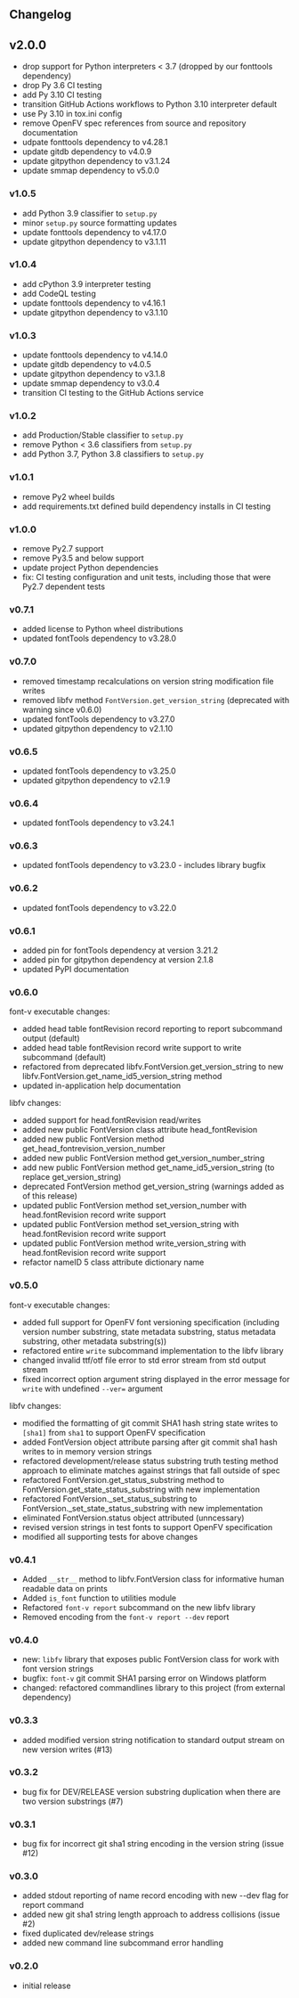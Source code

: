 ## Changelog

## v2.0.0

- drop support for Python interpreters < 3.7 (dropped by our fonttools dependency)
- drop Py 3.6 CI testing
- add Py 3.10 CI testing
- transition GitHub Actions workflows to Python 3.10 interpreter default
- use Py 3.10 in tox.ini config
- remove OpenFV spec references from source and repository documentation
- udpate fonttools dependency to v4.28.1
- update gitdb dependency to v4.0.9
- update gitpython dependency to v3.1.24
- update smmap dependency to v5.0.0

### v1.0.5

- add Python 3.9 classifier to `setup.py`
- minor `setup.py` source formatting updates
- update fonttools dependency to v4.17.0
- update gitpython dependency to v3.1.11

### v1.0.4

- add cPython 3.9 interpreter testing
- add CodeQL testing
- update fonttools dependency to v4.16.1
- update gitpython dependency to v3.1.10

### v1.0.3

- update fonttools dependency to v4.14.0
- update gitdb dependency to v4.0.5
- update gitpython dependency to v3.1.8
- update smmap dependency to v3.0.4
- transition CI testing to the GitHub Actions service

### v1.0.2

- add Production/Stable classifier to `setup.py`
- remove Python < 3.6 classifiers from `setup.py`
- add Python 3.7, Python 3.8 classifiers to `setup.py`

### v1.0.1

- remove Py2 wheel builds
- add requirements.txt defined build dependency installs in CI testing

### v1.0.0

- remove Py2.7 support
- remove Py3.5 and below support
- update project Python dependencies
- fix: CI testing configuration and unit tests, including those that were Py2.7 dependent tests

### v0.7.1

- added license to Python wheel distributions
- updated fontTools dependency to v3.28.0

### v0.7.0

- removed timestamp recalculations on version string modification file writes
- removed libfv method `FontVersion.get_version_string` (deprecated with warning since v0.6.0)
- updated fontTools dependency to v3.27.0
- updated gitpython dependency to v2.1.10

### v0.6.5

- updated fontTools dependency to v3.25.0
- updated gitpython dependency to v2.1.9

### v0.6.4

- updated fontTools dependency to v3.24.1

### v0.6.3

- updated fontTools dependency to v3.23.0 - includes library bugfix

### v0.6.2

- updated fontTools dependency to v3.22.0

### v0.6.1

- added pin for fontTools dependency at version 3.21.2
- added pin for gitpython dependency at version 2.1.8
- updated PyPI documentation

### v0.6.0

font-v executable changes:

- added head table fontRevision record reporting to report subcommand output (default)
- added head table fontRevision record write support to write subcommand (default)
- refactored from deprecated libfv.FontVersion.get_version_string to new libfv.FontVersion.get_name_id5_version_string method
- updated in-application help documentation

libfv changes:

- added support for head.fontRevision read/writes
- added new public FontVersion class attribute head_fontRevision
- added new public FontVersion method get_head_fontrevision_version_number
- added new public FontVersion method get_version_number_string
- add new public FontVersion method get_name_id5_version_string (to replace get_version_string)
- deprecated FontVersion method get_version_string (warnings added as of this release)
- updated public FontVersion method set_version_number with head.fontRevision record write support
- updated public FontVersion method set_version_string with head.fontRevision record write support
- updated public FontVersion method write_version_string with head.fontRevision record write support
- refactor nameID 5 class attribute dictionary name

### v0.5.0

font-v executable changes:

- added full support for OpenFV font versioning specification (including version number substring, state metadata substring, status metadata substring, other metadata substring(s))
- refactored entire `write` subcommand implementation to the libfv library
- changed invalid ttf/otf file error to std error stream from std output stream
- fixed incorrect option argument string displayed in the error message for `write` with undefined `--ver=` argument

libfv changes:

- modified the formatting of git commit SHA1 hash string state writes to `[sha1]` from `sha1` to support OpenFV specification
- added FontVersion object attribute parsing after git commit sha1 hash writes to in memory version strings
- refactored development/release status substring truth testing method approach to eliminate matches against strings that fall outside of spec
- refactored FontVersion.get_status_substring method to FontVersion.get_state_status_substring with new implementation
- refactored FontVersion.\_set_status_substring to FontVersion.\_set_state_status_substring with new implementation
- eliminated FontVersion.status object attributed (unncessary)
- revised version strings in test fonts to support OpenFV specification
- modified all supporting tests for above changes

### v0.4.1

- Added `__str__` method to libfv.FontVersion class for informative human readable data on prints
- Added `is_font` function to utilities module
- Refactored `font-v report` subcommand on the new libfv library
- Removed encoding from the `font-v report --dev` report

### v0.4.0

- new: `libfv` library that exposes public FontVersion class for work with font version strings
- bugfix: `font-v` git commit SHA1 parsing error on Windows platform
- changed: refactored commandlines library to this project (from external dependency)

### v0.3.3

- added modified version string notification to standard output stream on new version writes (#13)

### v0.3.2

- bug fix for DEV/RELEASE version substring duplication when there are two version substrings (#7)

### v0.3.1

- bug fix for incorrect git sha1 string encoding in the version string (issue #12)

### v0.3.0

- added stdout reporting of name record encoding with new --dev flag for report command
- added new git sha1 string length approach to address collisions (issue #2)
- fixed duplicated dev/release strings
- added new command line subcommand error handling

### v0.2.0

- initial release
